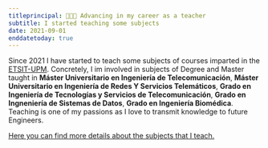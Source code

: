 ```yaml
---
titleprincipal: 👨🏽‍🏫 Advancing in my career as a teacher
subtitle: I started teaching some subjects
date: 2021-09-01
enddatetoday: true
---
```

Since 2021 I have started to teach some subjects of courses imparted in the <a href='https://www.etsit.upm.es/' target='_blank'>ETSIT-UPM</a>. Concretely, I im involved in subjects of Degree and Master taught in **Máster Universitario en Ingeniería de Telecomunicación**, **Máster Universitario en Ingeniería de Redes Y Servicios Telemáticos**, **Grado en Ingeniería de Tecnologías y Servicios de Telecomunicación**, **Grado en Ingneniería de Sistemas de Datos**, **Grado en Ingeniería Biomédica**. Teaching is one of my passions as I love to transmit knowledge to future Engineers.

<a href='/teaching' target='_blank'>Here you can find more details about the subjects that I teach.</a>